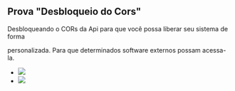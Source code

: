 <h2>Prova "Desbloqueio do Cors"</h2>
<p>Desbloqueando o CORs da Api para que você possa liberar seu sistema de forma</p>
     <p>personalizada. Para que determinados software externos possam acessa-la.</p>

* ![](https://img.shields.io/badge/CORs%2FSeguran%C3%A7a%20%3D%20-API-black)
* ![](https://img.shields.io/badge/Desbloqueando-o%20CORs%20da%20API.-black)

